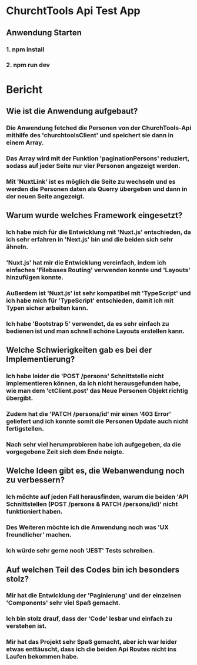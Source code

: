 # ChurchtTools Api Test App
## Anwendung Starten
### 1. npm install
### 2. npm run dev

# Bericht
## Wie ist die Anwendung aufgebaut?
### Die Anwendung fetched die Personen von der ChurchTools-Api mithilfe des 'churchtoolsClient' und speichert sie dann in einem Array.
### Das Array wird mit der Funktion 'paginationPersons' reduziert, sodass auf jeder Seite nur vier Personen angezeigt werden.
### Mit 'NuxtLink' ist es möglich die Seite zu wechseln und es werden die Personen daten als Querry übergeben und dann in der neuen Seite angezeigt.

## Warum wurde welches Framework eingesetzt?
### Ich habe mich für die Entwicklung mit 'Nuxt.js' entschieden, da ich sehr erfahren in 'Next.js' bin und die beiden sich sehr ähneln.
### 'Nuxt.js' hat mir die Entwicklung vereinfach, indem ich einfaches 'Filebases Routing' verwenden konnte und 'Layouts' hinzufügen konnte.
### Außerdem ist 'Nuxt.js' ist sehr kompatibel mit 'TypeScript' und ich habe mich für 'TypeScript' entschieden, damit ich mit Typen sicher arbeiten kann.
### Ich habe 'Bootstrap 5' verwendet, da es sehr einfach zu bedienen ist und man schnell schöne Layouts erstellen kann.

## Welche Schwierigkeiten gab es bei der Implementierung?
### Ich habe leider die 'POST /persons' Schnittstelle nicht implementieren können, da ich nicht herausgefunden habe, wie man dem 'ctClient.post' das Neue Personen Objekt richtig übergibt.
### Zudem hat die 'PATCH /persons/id' mir einen '403 Error' geliefert und ich konnte somit die Personen Update auch nicht fertigstellen.
### Nach sehr viel herumprobieren habe ich aufgegeben, da die vorgegebene Zeit sich dem Ende neigte.

## Welche Ideen gibt es, die Webanwendung noch zu verbessern?
### Ich möchte auf jeden Fall herausfinden, warum die beiden 'API Schnittstellen (POST /persons & PATCH /persons/id)' nicht funktioniert haben.
### Des Weiteren möchte ich die Anwendung noch was 'UX freundlicher' machen.
### Ich würde sehr gerne noch 'JEST' Tests schreiben.

## Auf welchen Teil des Codes bin ich besonders stolz?
### Mir hat die Entwicklung der 'Paginierung' und der einzelnen 'Components' sehr viel Spaß gemacht.
### Ich bin stolz drauf, dass der 'Code' lesbar und einfach zu verstehen ist.
### Mir hat das Projekt sehr Spaß gemacht, aber ich war leider etwas enttäuscht, dass ich die beiden Api Routes nicht ins Laufen bekommen habe.